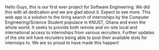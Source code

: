 Hello Guys, this is our first ever project for Software Engineering.
We did this with all  dedication and we are glad about it.
Expect to see more.
This web app is a solution to the tiring search of internships by the Computer Engineering/Science Student populace in KNUST, Ghana and even the whole world.
It seeks to provide both remote and on-site local and international access to internships from various recruiters.
Further updates of the site will have recruiters being able to post their available slots for internsips to.
 We are so proud to have made this happen!
